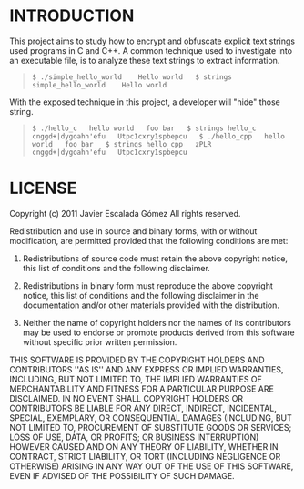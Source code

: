 INTRODUCTION
===
This project aims to study how to encrypt and obfuscate explicit text strings
used programs in C and C++. A common technique used to investigate into an
executable file, is to analyze these text strings to extract information.

>`$ ./simple_hello_world   
>Hello world  
>$ strings simple_hello_world   
>Hello world`  

With the exposed technique in this project, a developer will "hide" those string.

>`$ ./hello_c  
>hello world  
>foo bar  
>$ strings hello_c  
>cnggd+|dygoahh'efu  
>Utpc1cxry1spbepcu  
>$ ./hello_cpp  
>hello world  
>foo bar  
>$ strings hello_cpp  
>zPLR  
>cnggd+|dygoahh'efu  
>Utpc1cxry1spbepcu`

LICENSE
===
Copyright (c) 2011 Javier Escalada Gómez
All rights reserved.

Redistribution and use in source and binary forms, with or without
modification, are permitted provided that the following conditions
are met:

1. Redistributions of source code must retain the above copyright
   notice, this list of conditions and the following disclaimer.

2. Redistributions in binary form must reproduce the above copyright
   notice, this list of conditions and the following disclaimer in the
   documentation and/or other materials provided with the distribution.

3. Neither the name of copyright holders nor the names of its
   contributors may be used to endorse or promote products derived
   from this software without specific prior written permission.

THIS SOFTWARE IS PROVIDED BY THE COPYRIGHT HOLDERS AND CONTRIBUTORS
''AS IS'' AND ANY EXPRESS OR IMPLIED WARRANTIES, INCLUDING, BUT NOT LIMITED
TO, THE IMPLIED WARRANTIES OF MERCHANTABILITY AND FITNESS FOR A PARTICULAR
PURPOSE ARE DISCLAIMED.  IN NO EVENT SHALL COPYRIGHT HOLDERS OR CONTRIBUTORS
BE LIABLE FOR ANY DIRECT, INDIRECT, INCIDENTAL, SPECIAL, EXEMPLARY, OR
CONSEQUENTIAL DAMAGES (INCLUDING, BUT NOT LIMITED TO, PROCUREMENT OF
SUBSTITUTE GOODS OR SERVICES; LOSS OF USE, DATA, OR PROFITS; OR BUSINESS
INTERRUPTION) HOWEVER CAUSED AND ON ANY THEORY OF LIABILITY, WHETHER IN
CONTRACT, STRICT LIABILITY, OR TORT (INCLUDING NEGLIGENCE OR OTHERWISE)
ARISING IN ANY WAY OUT OF THE USE OF THIS SOFTWARE, EVEN IF ADVISED OF THE
POSSIBILITY OF SUCH DAMAGE.
